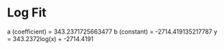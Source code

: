 
# Log Fit

a (coefficient) = 343.2371725663477
b (constant) = -2714.419135217787
y = 343.2372log(x) + -2714.4191
